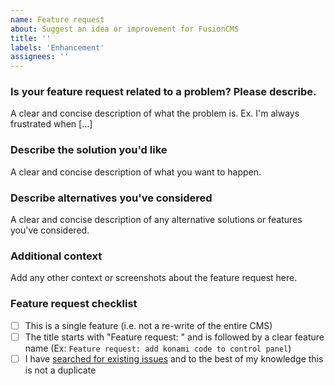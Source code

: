 ```yaml
---
name: Feature request
about: Suggest an idea or improvement for FusionCMS
title: ''
labels: 'Enhancement'
assignees: ''
---
```


### Is your feature request related to a problem? Please describe.
A clear and concise description of what the problem is. Ex. I'm always frustrated when [...]

### Describe the solution you'd like
A clear and concise description of what you want to happen.

### Describe alternatives you've considered
A clear and concise description of any alternative solutions or features you've considered.

### Additional context
Add any other context or screenshots about the feature request here.

### Feature request checklist
- [ ] This is a single feature (i.e. not a re-write of the entire CMS)
- [ ] The title starts with "Feature request: " and is followed by a clear feature name (Ex: `Feature request: add konami code to control panel`)
- [ ] I have [searched for existing issues](https://github.com/fusioncms/fusioncms/issues) and to the best of my knowledge this is not a duplicate
